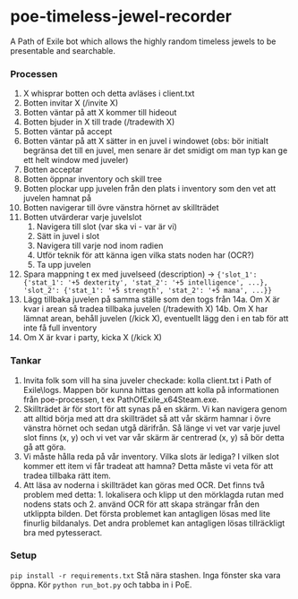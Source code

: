 # poe-timeless-jewel-recorder
A Path of Exile bot which allows the highly random timeless jewels to be presentable and searchable.


### Processen
1. X whisprar botten och detta avläses i client.txt
2. Botten invitar X (/invite X)
3. Botten väntar på att X kommer till hideout
4. Botten bjuder in X till trade (/tradewith X)
5. Botten väntar på accept
6. Botten väntar på att X sätter in en juvel i windowet (obs: bör initialt begränsa det till en juvel, men senare är det smidigt om man typ kan ge ett helt window med juveler)
7. Botten acceptar
8. Botten öppnar inventory och skill tree
9. Botten plockar upp juvelen från den plats i inventory som den vet att juvelen hamnat på
10. Botten navigerar till övre vänstra hörnet av skillträdet
11. Botten utvärderar varje juvelslot
    1. Navigera till slot (var ska vi - var är vi)
    2. Sätt in juvel i slot
    3. Navigera till varje nod inom radien
    4. Utför teknik för att känna igen vilka stats noden har (OCR?)
    5. Ta upp juvelen
12. Spara mappning t ex med juvelseed (description) -> ```{'slot_1': {'stat_1': '+5 dexterity', 'stat_2': '+5 intelligence', ...}, 'slot_2': {'stat_1': '+5 strength', 'stat_2': '+5 mana', ...}}```
13. Lägg tillbaka juvelen på samma ställe som den togs från
14a. Om X är kvar i arean så tradea tillbaka juvelen (/tradewith X)
14b. Om X har lämnat arean, behåll juvelen (/kick X), eventuellt lägg den i en tab för att inte få full inventory
15. Om X är kvar i party, kicka X (/kick X)

### Tankar
1. Invita folk som vill ha sina juveler checkade: kolla client.txt i Path of Exile\logs. Mappen bör kunna hittas genom att kolla på informationen från poe-processen, t ex PathOfExile_x64Steam.exe.
2. Skillträdet är för stort för att synas på en skärm. Vi kan navigera genom att alltid börja med att dra skillträdet så att vår skärm hamnar i övre vänstra hörnet och sedan utgå därifrån. Så länge vi vet var varje juvel slot finns (x, y) och vi vet var vår skärm är centrerad (x, y) så bör detta gå att göra.
3. Vi måste hålla reda på vår inventory. Vilka slots är lediga? I vilken slot kommer ett item vi får tradeat att hamna? Detta måste vi veta för att tradea tillbaka rätt item. 
4. Att läsa av noderna i skillträdet kan göras med OCR. Det finns två problem med detta: 1. lokalisera och klipp ut den mörklagda rutan med nodens stats och 2. använd OCR för att skapa strängar från den utklippta bilden. Det första problemet kan antagligen lösas med lite finurlig bildanalys. Det andra problemet kan antagligen lösas tillräckligt bra med pytesseract.

### Setup
`pip install -r requirements.txt`
Stå nära stashen. Inga fönster ska vara öppna.
Kör `python run_bot.py` och tabba in i PoE.
